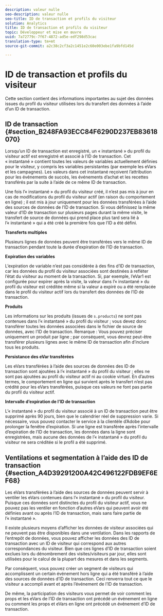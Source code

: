 ```yaml
---
description: valeur nulle
seo-description: valeur nulle
seo-title: ID de transaction et profils du visiteur
solution: Analytics
title: ID de transaction et profils du visiteur
topic: Développeur et mise en œuvre
uuid: 7a72779c-7f67-4872-ad5e-edf298d53cac
translation-type: tm+mt
source-git-commit: a2c38c2cf3a2c1451e2c60e003ebe1fa9bfd145d

---
```



# ID de transaction et profils du visiteur

Cette section contient des informations importantes au sujet des données issues du profil du visiteur utilisées lors du transfert des données à l’aide d’un ID de transaction.

## ID de transaction {#section_B248FA93ECC84F6290D237EB83618070}

Lorsqu’un ID de transaction est enregistré, un « instantané » du profil du visiteur actif est enregistré et associé à l’ID de transaction. Cet « instantané » contient toutes les valeurs de variables actuellement définies pour le visiteur, y compris les variables persistantes (par exemple les eVars et les campagnes). Les valeurs dans cet instantané reçoivent l’attribution pour les événements de succès, les événements d’achat et les recettes transférés par la suite à l’aide de ce même ID de transaction.

Une fois l’« instantané » du profil du visiteur créé, il n’est pas mis à jour en cas de modifications du profil du visiteur actif (en raison du comportement en ligne) ; il est mis à jour uniquement pour les données transférées à l’aide des sources de données de l’ID de transaction. Si vous définissez la même valeur d’ID de transaction sur plusieurs pages durant la même visite, le transfert de source de données qui prend place plus tard sera lié à l’« instantané » qui a été créé la première fois que l’ID a été défini.

**Transferts multiples**

Plusieurs lignes de données peuvent être transférées vers le même ID de transaction pendant toute la durée d’expiration de l’ID de transaction.

**Expiration des variables**

L’expiration de variable n’est pas considérée à des fins d’ID de transaction, car les données du profil du visiteur associées sont destinées à refléter l’état du visiteur au moment de la transaction. Si, par exemple, l’eVar1 est configurée pour expirer après la visite, la valeur dans l’« instantané » du profil du visiteur est créditée même si la valeur a expiré ou a été remplacée dans le profil du visiteur actif lors du transfert des données de l’ID de transaction.

**Produits**

Les informations sur les produits (issues de `s.products`) ne sont pas contenues dans l’« instantané » du profil du visiteur ; vous devez donc transférer toutes les données associées dans le fichier de source de données, avec l’ID de transaction. Remarque : Vous pouvez préciser uniquement un produit par ligne ; par conséquent, vous devrez peut-être transférer plusieurs lignes avec le même ID de transaction afin d’inclure tous les produits.

**Persistance des eVar transférées**

Les eVars transférées à l’aide des sources de données des ID de transaction sont ajoutées à l’« instantané » du profil du visiteur ; elles ne sont pas ajoutées au profil du visiteur actif ni au cookie virtuel. En d’autres termes, le comportement en ligne qui survient après le transfert n’est pas crédité pour les eVars transférées, puisque ces valeurs ne font pas partie du profil du visiteur actif.

**Intervalle d’expiration de l’ID de transaction**

L’« instantané » du profil du visiteur associé à un ID de transaction peut être supprimé après 90 jours, bien que le calendrier réel de suppression varie. Si nécessaire, vous pouvez contacter le service à la clientèle d’Adobe pour prolonger la fenêtre d’expiration. Si une ligne est transférée après l’intervalle d’expiration de l’ID de transaction, les données dans la ligne sont enregistrées, mais aucune des données de l’« instantané » du profil du visiteur ne sera créditée si le profil a été supprimé.

## Ventilations et segmentation à l’aide des ID de transaction {#section_A4D39291200A42C496122FDB9EF6EF68}

Les eVars transférées à l’aide des sources de données peuvent servir à ventiler les eVars contenues dans l’« instantané » du profil du visiteur. Puisque ces données sont distinctes du profil du visiteur actif, vous ne pouvez pas les ventiler en fonction d’autres eVars qui peuvent avoir été définies avant ou après l’ID de transaction, mais sans faire partie de l’« instantané ».

Il existe plusieurs moyens d’afficher les données de visiteur associées qui ne peuvent pas être disponibles dans une ventilation. Dans les rapports de l’entrepôt de données, vous pouvez afficher les données des ID de transaction avec un ID de visiteur qui correspond aux autres correspondances du visiteur. Bien que ces lignes d’ID de transaction soient exclues lors du dénombrement des visites/visiteurs par jour, elles sont utilisées pour le calcul de la plupart des mesures et dans les segments.

Par conséquent, vous pouvez créer un segment de visiteurs qui accomplissent un certain événement hors ligne qui a été transféré à l’aide des sources de données d’ID de transaction. Ceci renverra tout ce que le visiteur a accompli avant et après l’événement de l’ID de transaction.

De même, la participation des visiteurs vous permet de voir comment les props et les eVars de l’ID de transaction ont précédé un événement en ligne ou comment les props et eVars en ligne ont précédé un événement d’ID de transaction.
